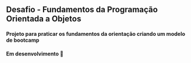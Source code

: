 ## Desafio - Fundamentos da Programação Orientada a Objetos

#### Projeto para praticar os fundamentos da orientação criando um modelo de bootcamp
#### Em desenvolvimento :seedling: